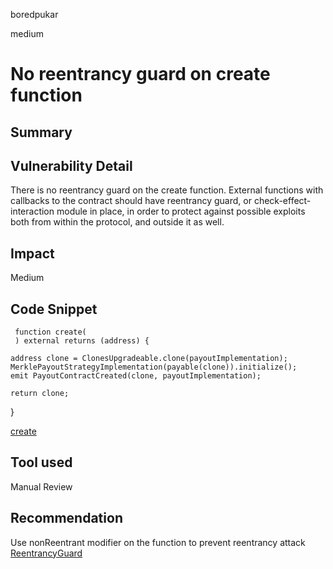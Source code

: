 boredpukar

medium

# No reentrancy guard on create function

## Summary

## Vulnerability Detail

There is no reentrancy guard on the create function. External functions with callbacks to the contract should have reentrancy guard, or check-effect-interaction module in place, in order to protect against possible exploits both from within the protocol, and outside it as well.

## Impact

Medium

## Code Snippet

     function create(
     ) external returns (address) {

    address clone = ClonesUpgradeable.clone(payoutImplementation);
    MerklePayoutStrategyImplementation(payable(clone)).initialize();
    emit PayoutContractCreated(clone, payoutImplementation);

    return clone;
  }

[create](https://github.com/allo-protocol/contracts/blob/36dc33762c396660c0a84f6ef7d790f632638e81/contracts/payoutStrategy/MerklePayoutStrategy/MerklePayoutStrategyFactory.sol#L54-#L62)

## Tool used

Manual Review

## Recommendation

Use nonReentrant modifier on the function to prevent reentrancy attack [ReentrancyGuard](https://github.com/OpenZeppelin/openzeppelin-contracts/blob/master/contracts/security/ReentrancyGuard.sol)



